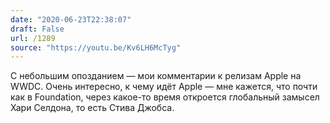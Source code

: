 ```yaml
---
date: "2020-06-23T22:38:07"
draft: False
url: /1289
source: "https://youtu.be/Kv6LH6McTyg"
---
```


С небольшим опозданием — мои комментарии к релизам Apple на WWDC. Очень интересно, к чему идёт Apple — мне кажется, что почти как в Foundation, через какое-то время откроется глобальный замысел Хари Селдона, то есть Стива Джобса.
